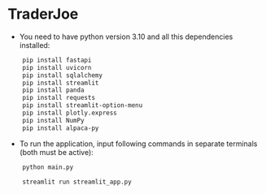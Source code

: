 # TraderJoe

- You need to have python version 3.10
and all this dependencies installed:
```bash 
    pip install fastapi
    pip install uvicorn
    pip install sqlalchemy
    pip install streamlit
    pip install panda 
    pip install requests
    pip install streamlit-option-menu
    pip install plotly.express
    pip install NumPy
    pip install alpaca-py
```

- To run the application, input following commands in separate terminals (both must be active):
```bash
    python main.py  
```
```bash
    streamlit run streamlit_app.py      
```


